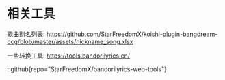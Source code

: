 # 相关工具

歌曲别名列表: https://github.com/StarFreedomX/koishi-plugin-bangdream-ccg/blob/master/assets/nickname_song.xlsx

一些转换工具: https://tools.bandorilyrics.cn/

::github{repo="StarFreedomX/bandorilyrics-web-tools"}




